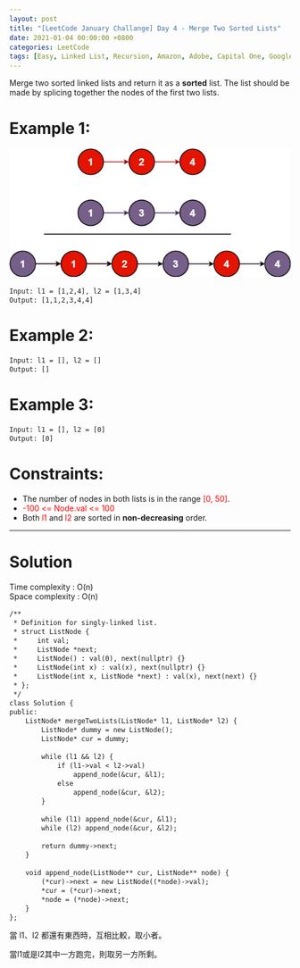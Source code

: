 ```yaml
---
layout: post
title: "[LeetCode January Challange] Day 4 - Merge Two Sorted Lists"
date: 2021-01-04 00:00:00 +0800
categories: LeetCode
tags: [Easy, Linked List, Recursion, Amazon, Adobe, Capital One, Google, Facebook, Bloomberg, Oracle, Apple, Microsoft, IBM, Uber, C++]
---
```

Merge two sorted linked lists and return it as a **sorted** list. The list should be made by splicing together the nodes of the first two lists.

# Example 1:

![](https://github.com/nshawn4675/nshawn4675.github.io/blob/master/_pic/21_ex1.jpg?raw=true)

	Input: l1 = [1,2,4], l2 = [1,3,4]
	Output: [1,1,2,3,4,4]

# Example 2:

	Input: l1 = [], l2 = []
	Output: []

# Example 3:

	Input: l1 = [], l2 = [0]
	Output: [0]

# Constraints:

- The number of nodes in both lists is in the range <font color="red">[0, 50]</font>.
- <font color="red">-100 <= Node.val <= 100</font>
- Both <font color="red">l1</font> and <font color="red">l2</font> are sorted in **non-decreasing** order.

______________________  

# Solution  

Time complexity : O(n)  
Space complexity : O(n)  

	/**
	 * Definition for singly-linked list.
	 * struct ListNode {
	 *     int val;
	 *     ListNode *next;
	 *     ListNode() : val(0), next(nullptr) {}
	 *     ListNode(int x) : val(x), next(nullptr) {}
	 *     ListNode(int x, ListNode *next) : val(x), next(next) {}
	 * };
	 */
	class Solution {
	public:
	    ListNode* mergeTwoLists(ListNode* l1, ListNode* l2) {
	        ListNode* dummy = new ListNode();
	        ListNode* cur = dummy;
	        
	        while (l1 && l2) {
	            if (l1->val < l2->val)
	                append_node(&cur, &l1);
	            else
	                append_node(&cur, &l2);
	        }
	        
	        while (l1) append_node(&cur, &l1);
	        while (l2) append_node(&cur, &l2);
	        
	        return dummy->next;
	    }
	    
	    void append_node(ListNode** cur, ListNode** node) {
	        (*cur)->next = new ListNode((*node)->val);
	        *cur = (*cur)->next;
	        *node = (*node)->next;
	    }
	};

當 l1、l2 都還有東西時，互相比較，取小者。

當l1或是l2其中一方跑完，則取另一方所剩。